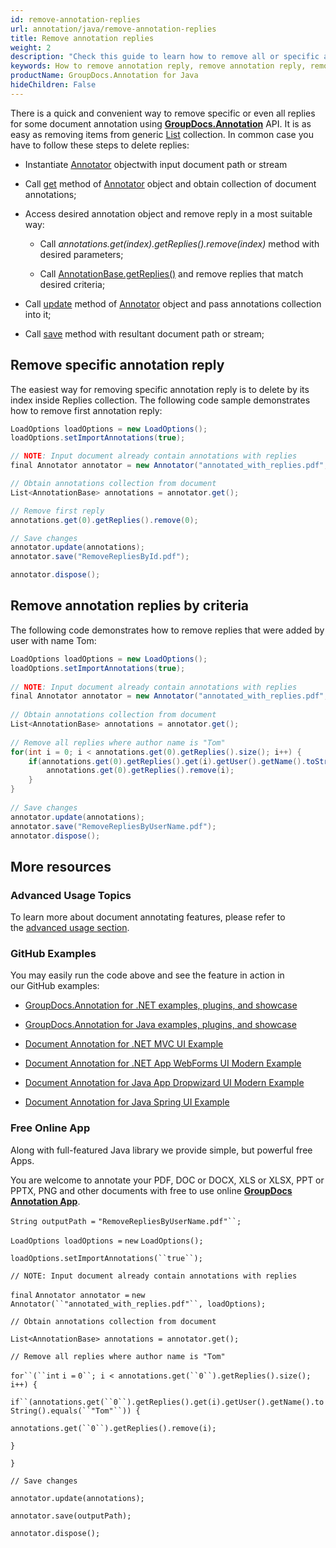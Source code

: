 ```yaml
---
id: remove-annotation-replies
url: annotation/java/remove-annotation-replies
title: Remove annotation replies
weight: 2
description: "Check this guide to learn how to remove all or specific annotation replies when collaborate over document using GroupDocs.Annotation for Java API."
keywords: How to remove annotation reply, remove annotation reply, remove reply, reply to annotation, remove annotation comment
productName: GroupDocs.Annotation for Java
hideChildren: False
---
```

There is a quick and convenient way to remove specific or even all replies for some document annotation using **[GroupDocs.Annotation](https://products.groupdocs.com/annotation/java)** API. It is as easy as removing items from generic [List<T>](https://docs.microsoft.com/en-us/dotnet/api/system.collections.generic.list-1) collection. In common case you have to follow these steps to delete replies:

*   Instantiate [Annotator](https://apireference.groupdocs.com/java/annotation/com.groupdocs.annotation/Annotator) objectwith input document path or stream
    
*   Call [get](https://apireference.groupdocs.com/java/annotation/com.groupdocs.annotation/Annotator#get()) method of [Annotator](https://apireference.groupdocs.com/java/annotation/com.groupdocs.annotation/Annotator) object and obtain collection of document annotations;
    
*   Access desired annotation object and remove reply in a most suitable way:
    
    *   Call *annotations.get(index).getReplies().remove(*index*)* method with desired parameters;
        
    *   Call [AnnotationBase.getReplies()](https://apireference.groupdocs.com/java/annotation/com.groupdocs.annotation.models.annotationmodels/AnnotationBase#getReplies()) and remove replies that match desired criteria;
        
*   Call [update](https://apireference.groupdocs.com/java/annotation/com.groupdocs.annotation/Annotator#update(java.util.List)) method of [Annotator](https://apireference.groupdocs.com/java/annotation/com.groupdocs.annotation/Annotator) object and pass annotations collection into it;
    
*   Call [save](https://apireference.groupdocs.com/java/annotation/com.groupdocs.annotation/Annotator#save(java.lang.String)) method with resultant document path or stream;
    

## Remove specific annotation reply 

The easiest way for removing specific annotation reply is to delete by its index inside Replies collection. The following code sample demonstrates how to remove first annotation reply:

```csharp
LoadOptions loadOptions = new LoadOptions();
loadOptions.setImportAnnotations(true);

// NOTE: Input document already contain annotations with replies
final Annotator annotator = new Annotator("annotated_with_replies.pdf", loadOptions);

// Obtain annotations collection from document
List<AnnotationBase> annotations = annotator.get();

// Remove first reply
annotations.get(0).getReplies().remove(0);

// Save changes
annotator.update(annotations);
annotator.save("RemoveRepliesById.pdf");

annotator.dispose();
```

## Remove annotation replies by criteria

The following code demonstrates how to remove replies that were added by user with name Tom:

```csharp
LoadOptions loadOptions = new LoadOptions();
loadOptions.setImportAnnotations(true);
 
// NOTE: Input document already contain annotations with replies
final Annotator annotator = new Annotator("annotated_with_replies.pdf", loadOptions);
 
// Obtain annotations collection from document
List<AnnotationBase> annotations = annotator.get();
 
// Remove all replies where author name is "Tom"
for(int i = 0; i < annotations.get(0).getReplies().size(); i++) {
    if(annotations.get(0).getReplies().get(i).getUser().getName().toString().equals("Tom")) {
        annotations.get(0).getReplies().remove(i);
    }
}
 
// Save changes
annotator.update(annotations);
annotator.save("RemoveRepliesByUserName.pdf");
annotator.dispose();
```

## More resources

### Advanced Usage Topics

To learn more about document annotating features, please refer to the [advanced usage section](Advanced%2Busage.html).

### GitHub Examples

You may easily run the code above and see the feature in action in our GitHub examples:

*   [GroupDocs.Annotation for .NET examples, plugins, and showcase](https://github.com/groupdocs-annotation/GroupDocs.Annotation-for-.NET)
    
*   [GroupDocs.Annotation for Java examples, plugins, and showcase](https://github.com/groupdocs-annotation/GroupDocs.Annotation-for-Java)
    
*   [Document Annotation for .NET MVC UI Example](https://github.com/groupdocs-annotation/GroupDocs.Annotation-for-.NET-MVC) 
    
*   [Document Annotation for .NET App WebForms UI Modern Example](https://github.com/groupdocs-annotation/GroupDocs.Annotation-for-.NET-WebForms)
    
*   [Document Annotation for Java App Dropwizard UI Modern Example](https://github.com/groupdocs-annotation/GroupDocs.Annotation-for-Java-Dropwizard)
    
*   [Document Annotation for Java Spring UI Example](https://github.com/groupdocs-annotation/GroupDocs.Annotation-for-Java-Spring)
    

### Free Online App

Along with full-featured Java library we provide simple, but powerful free Apps.

You are welcome to annotate your PDF, DOC or DOCX, XLS or XLSX, PPT or PPTX, PNG and other documents with free to use online **[GroupDocs Annotation App](https://products.groupdocs.app/annotation)**.

`String outputPath =` `"RemoveRepliesByUserName.pdf"``;`

`LoadOptions loadOptions =` `new` `LoadOptions();`

`loadOptions.setImportAnnotations(``true``);`

`// NOTE: Input document already contain annotations with replies`

`final` `Annotator annotator =` `new` `Annotator(``"annotated_with_replies.pdf"``, loadOptions);`

`// Obtain annotations collection from document`

`List<AnnotationBase> annotations = annotator.get();`

`// Remove all replies where author name is "Tom"`

`for``(``int` `i =` `0``; i < annotations.get(``0``).getReplies().size(); i++) {`

`if``(annotations.get(``0``).getReplies().get(i).getUser().getName().toString().equals(``"Tom"``)) {`

`annotations.get(``0``).getReplies().remove(i);`

`}`

`}`

`// Save changes`

`annotator.update(annotations);`

`annotator.save(outputPath);`

`annotator.dispose();`

